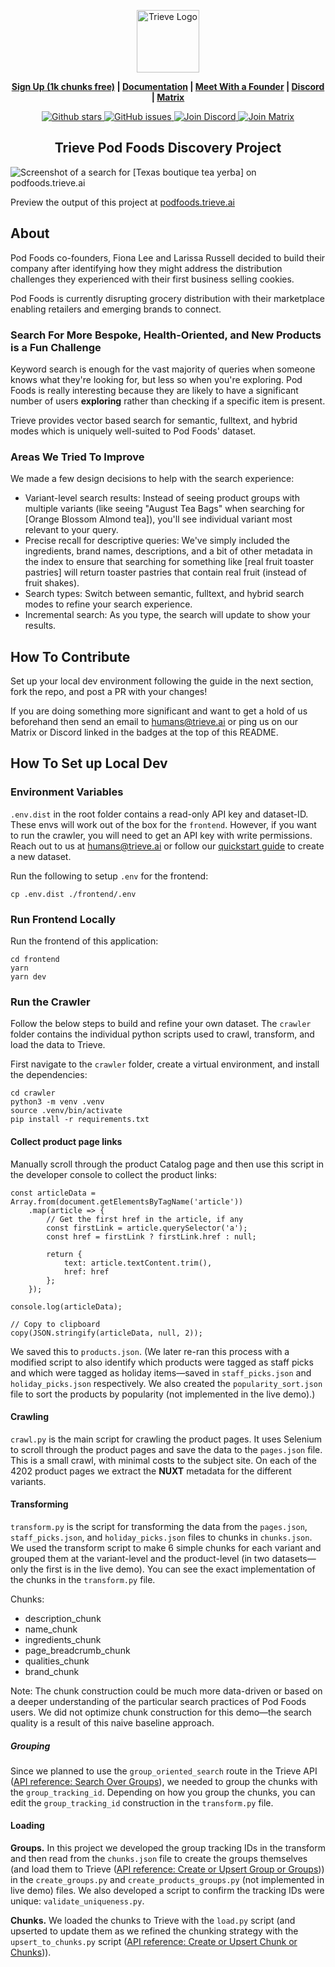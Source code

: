 <p align="center">
  <img height="100" src="https://cdn.trieve.ai/trieve-logo.png?" alt="Trieve Logo">
</p>
<p align="center">
<strong><a href="https://dashboard.trieve.ai">Sign Up (1k chunks free)</a> | <a href="https://docs.trieve.ai">Documentation</a> | <a href="https://cal.com/nick.k/meet">Meet With a Founder</a> | <a href="https://discord.gg/eBJXXZDB8z">Discord</a> | <a href="https://matrix.to/#/#trieve-general:trieve.ai">Matrix</a>
</strong>
</p>

<p align="center">
    <a href="https://github.com/devflowinc/trieve/stargazers">
        <img src="https://img.shields.io/github/stars/devflowinc/trieve.svg?style=flat&color=yellow" alt="Github stars"/>
    </a>
    <a href="https://github.com/devflowinc/trieve/issues">
        <img src="https://img.shields.io/github/issues/devflowinc/trieve.svg?style=flat&color=success" alt="GitHub issues"/>
    </a>
    <a href="https://discord.gg/CuJVfgZf54">
        <img src="https://img.shields.io/discord/1130153053056684123.svg?label=Discord&logo=Discord&colorB=7289da&style=flat" alt="Join Discord"/>
    </a>
    <a href="https://matrix.to/#/#trieve-general:trieve.ai">
        <img src="https://img.shields.io/badge/matrix-join-purple?style=flat&logo=matrix&logocolor=white" alt="Join Matrix"/>
    </a>
</p>

<h2 align="center">
    <b>Trieve Pod Foods Discovery Project</b>
</h2>

![Screenshot of a search for [Texas boutique tea yerba] on podfoods.trieve.ai](https://cdn.trieve.ai/github/trieve-podfoods-demo-screenshot.webp?)

Preview the output of this project at [podfoods.trieve.ai](https://podfoods.trieve.ai)

## About

Pod Foods co-founders, Fiona Lee and Larissa Russell decided to build their company after identifying how they might address the distribution challenges they experienced with their first business selling cookies.

Pod Foods is currently disrupting grocery distribution with their marketplace enabling retailers and emerging brands to connect.

### Search For More Bespoke, Health-Oriented, and New Products is a Fun Challenge

Keyword search is enough for the vast majority of queries when someone knows what they're looking for, but less so when you're exploring. Pod Foods is really interesting because they are likely to have a significant number of users **exploring** rather than checking if a specific item is present.

Trieve provides vector based search for semantic, fulltext, and hybrid modes which is uniquely well-suited to Pod Foods' dataset.

### Areas We Tried To Improve

We made a few design decisions to help with the search experience:

- Variant-level search results: Instead of seeing product groups with multiple variants (like seeing "August Tea Bags" when searching for [Orange Blossom Almond tea]), you'll see individual variant most relevant to your query.
- Precise recall for descriptive queries: We've simply included the ingredients, brand names, descriptions, and a bit of other metadata in the index to ensure that searching for something like [real fruit toaster pastries] will return toaster pastries that contain real fruit (instead of fruit shakes).
- Search types: Switch between semantic, fulltext, and hybrid search modes to refine your search experience.
- Incremental search: As you type, the search will update to show your results.

## How To Contribute

Set up your local dev environment following the guide in the next section, fork the repo, and post a PR with your changes!

If you are doing something more significant and want to get a hold of us beforehand then send an email to [humans@trieve.ai](mailto:humans@trieve.ai) or ping us on our Matrix or Discord linked in the badges at the top of this README.

## How To Set up Local Dev

### Environment Variables

`.env.dist` in the root folder contains a read-only API key and dataset-ID. These envs will work out of the box for the `frontend`. However, if you want to run the crawler, you will need to get an API key with write permissions. Reach out to us at <humans@trieve.ai> or follow our [quickstart guide](https://docs.trieve.ai/getting-started/quickstart) to create a new dataset.

Run the following to setup `.env` for the frontend:

```
cp .env.dist ./frontend/.env
```

### Run Frontend Locally

Run the frontend of this application:

```
cd frontend
yarn
yarn dev
```

### Run the Crawler

Follow the below steps to build and refine your own dataset. The `crawler` folder contains the individual python scripts used to crawl, transform, and load the data to Trieve.

First navigate to the `crawler` folder, create a virtual environment, and install the dependencies:
```
cd crawler
python3 -m venv .venv
source .venv/bin/activate
pip install -r requirements.txt
```

#### Collect product page links

Manually scroll through the product Catalog page and then use this script in the developer console to collect the product links: 

```
const articleData = Array.from(document.getElementsByTagName('article'))
    .map(article => {
        // Get the first href in the article, if any
        const firstLink = article.querySelector('a');
        const href = firstLink ? firstLink.href : null;

        return {
            text: article.textContent.trim(),
            href: href
        };
    });

console.log(articleData);

// Copy to clipboard
copy(JSON.stringify(articleData, null, 2));
```

We saved this to `products.json`. (We later re-ran this process with a modified script to also identify which products were tagged as staff picks and which were tagged as holiday items—saved in `staff_picks.json` and `holiday_picks.json` respectively. We also created the `popularity_sort.json` file to sort the products by popularity (not implemented in the live demo).)

#### Crawling

`crawl.py` is the main script for crawling the product pages. It uses Selenium to scroll through the product pages and save the data to the `pages.json` file. This is a small crawl, with minimal costs to the subject site. On each of the 4202 product pages we extract the __NUXT__ metadata for the different variants.

#### Transforming

`transform.py` is the script for transforming the data from the `pages.json`, `staff_picks.json`, and `holiday_picks.json` files to chunks in `chunks.json`. We used the transform script to make 6 simple chunks for each variant and grouped them at the variant-level and the product-level (in two datasets—only the first is in the live demo). You can see the exact implementation of the chunks in the `transform.py` file.

Chunks:

- description_chunk
- name_chunk
- ingredients_chunk
- page_breadcrumb_chunk
- qualities_chunk
- brand_chunk

Note: The chunk construction could be much more data-driven or based on a deeper understanding of the particular search practices of Pod Foods users. We did not optimize chunk construction for this demo—the search quality is a result of this naive baseline approach.

##### Grouping

Since we planned to use the `group_oriented_search` route in the Trieve API ([API reference: Search Over Groups](https://docs.trieve.ai/api-reference/chunk-group/search-over-groups)), we needed to group the chunks with the `group_tracking_id`. Depending on how you group the chunks, you can edit the `group_tracking_id` construction in the `transform.py` file.

#### Loading

**Groups.** In this project we developed the group tracking IDs in the transform and then read from the `chunks.json` file to create the groups themselves (and load them to Trieve ([API reference: Create or Upsert Group or Groups](https://docs.trieve.ai/api-reference/chunk-group/create-or-upsert-group-or-groups))) in the `create_groups.py` and `create_products_groups.py` (not implemented in live demo) files. We also developed a script to confirm the tracking IDs were unique: `validate_uniqueness.py`.

**Chunks.** We loaded the chunks to Trieve with the `load.py` script (and upserted to update them as we refined the chunking strategy with the `upsert_to_chunks.py` script ([API reference: Create or Upsert Chunk or Chunks](https://docs.trieve.ai/api-reference/chunk/create-or-upsert-chunk-or-chunks))).